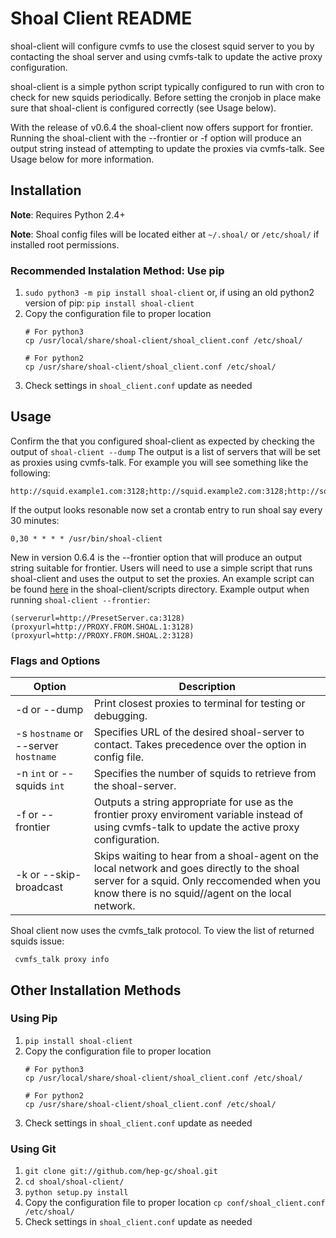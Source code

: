 # Shoal Client README

shoal-client will configure cvmfs to use the closest squid server to you by contacting the shoal server
and using cvmfs-talk to update the active proxy configuration.

shoal-client is a simple python script typically configured to run with cron to check for new squids 
periodically. Before setting the cronjob in place make sure that shoal-client is
configured correctly (see Usage below).

With the release of v0.6.4 the shoal-client now offers support for frontier. Running the shoal-client
with the --frontier or -f option will produce an output string instead of attempting to update the
proxies via cvmfs-talk. See Usage below for more information.


## Installation

**Note**: Requires Python 2.4+

**Note**: Shoal config files will be located either at `~/.shoal/` or `/etc/shoal/` if installed 
root permissions.

### Recommended Instalation Method: Use pip

1. `sudo python3 -m pip install shoal-client` or, if using an old python2 version of pip: `pip install shoal-client`
2. Copy the configuration file to proper location
    ```
    # For python3
    cp /usr/local/share/shoal-client/shoal_client.conf /etc/shoal/
    
    # For python2
    cp /usr/share/shoal-client/shoal_client.conf /etc/shoal/
    ````
3. Check settings in `shoal_client.conf` update as needed

    
## Usage

Confirm the that you configured shoal-client as expected by checking the output of `shoal-client --dump`
The output is a list of servers that will be set as proxies using cvmfs-talk. For example you will see 
something like the following:

    http://squid.example1.com:3128;http://squid.example2.com:3128;http://squid.example3.com:3128;http://squid.example4.com:3128;http://squid.example5.org:3128;DIRECT

If the output looks resonable now set a crontab entry to run shoal say every 30 minutes:

    0,30 * * * * /usr/bin/shoal-client

New in version 0.6.4 is the --frontier option that will produce an output string suitable for frontier.
Users will need to use a simple script that runs shoal-client and uses the output to set the proxies.
An example script can be found [here](https://github.com/hep-gc/shoal/blob/master/shoal-client/scripts/frontier_set.sh) in the shoal-client/scripts directory.
Example output when running `shoal-client --frontier`:

    (serverurl=http://PresetServer.ca:3128)(proxyurl=http://PROXY.FROM.SHOAL.1:3128)(proxyurl=http://PROXY.FROM.SHOAL.2:3128)

### Flags and Options
| Option | Description |
| --- | --- |
| -d or --dump | Print closest proxies to terminal for testing or debugging. |
| -s `hostname` or --server `hostname`| Specifies URL of the desired shoal-server to contact. Takes precedence over the option in config file. |
| -n `int` or --squids `int` | Specifies the number of squids to retrieve from the shoal-server. |
| -f or --frontier | Outputs a string appropriate for use as the frontier proxy enviroment variable instead of using cvmfs-talk to update the active proxy configuration. |
| -k or --skip-broadcast | Skips waiting to hear from a shoal-agent on the local network and goes directly to the shoal server for a squid. Only reccomended when you know there is no squid//agent on the local network. |

Shoal client now uses the cvmfs_talk protocol. To view the list of returned squids issue:

     cvmfs_talk proxy info

## Other Installation Methods

### Using Pip

1. `pip install shoal-client`
2. Copy the configuration file to proper location
    ```
    # For python3
    cp /usr/local/share/shoal-client/shoal_client.conf /etc/shoal/
    
    # For python2
    cp /usr/share/shoal-client/shoal_client.conf /etc/shoal/
    ```
3. Check settings in `shoal_client.conf` update as needed

### Using Git
1. `git clone git://github.com/hep-gc/shoal.git`
2. `cd shoal/shoal-client/`
3. `python setup.py install`
4. Copy the configuration file to proper location `cp conf/shoal_client.conf /etc/shoal/`
5. Check settings in `shoal_client.conf` update as needed


